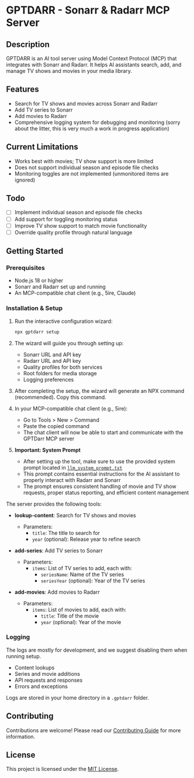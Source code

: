 # GPTDARR - Sonarr & Radarr MCP Server

## Description
GPTDARR is an AI tool server using Model Context Protocol (MCP) that integrates with Sonarr and Radarr. It helps AI assistants search, add, and manage TV shows and movies in your media library.

## Features
- Search for TV shows and movies across Sonarr and Radarr
- Add TV series to Sonarr
- Add movies to Radarr
- Comprehensive logging system for debugging and monitoring (sorry about the litter, this is very much a work in progress application)

## Current Limitations
- Works best with movies; TV show support is more limited
- Does not support individual season and episode file checks
- Monitoring toggles are not implemented (unmonitored items are ignored)

## Todo
- [ ] Implement individual season and episode file checks
- [ ] Add support for toggling monitoring status
- [ ] Improve TV show support to match movie functionality
- [ ] Override quality profile through natural language

## Getting Started

### Prerequisites
- Node.js 18 or higher
- Sonarr and Radarr set up and running
- An MCP-compatible chat client (e.g., 5ire, Claude)

### Installation & Setup
1. Run the interactive configuration wizard:
   ```bash
   npx gptdarr setup
   ```

2. The wizard will guide you through setting up:
   - Sonarr URL and API key
   - Radarr URL and API key
   - Quality profiles for both services
   - Root folders for media storage
   - Logging preferences

3. After completing the setup, the wizard will generate an NPX command (recommended). Copy this command.

4. In your MCP-compatible chat client (e.g., 5ire):
   - Go to Tools > New > Command
   - Paste the copied command
   - The chat client will now be able to start and communicate with the GPTDarr MCP server

5. **Important: System Prompt**
   - After setting up the tool, make sure to use the provided system prompt located in [`llm_system_prompt.txt`](llm_system_prompt.txt)
   - This prompt contains essential instructions for the AI assistant to properly interact with Radarr and Sonarr
   - The prompt ensures consistent handling of movie and TV show requests, proper status reporting, and efficient content management

The server provides the following tools:
- **lookup-content**: Search for TV shows and movies
  - Parameters:
    - `title`: The title to search for
    - `year` (optional): Release year to refine search
  
- **add-series**: Add TV series to Sonarr
  - Parameters:
    - `items`: List of TV series to add, each with:
      - `seriesName`: Name of the TV series
      - `seriesYear` (optional): Year of the TV series
  
- **add-movies**: Add movies to Radarr
  - Parameters:
    - `items`: List of movies to add, each with:
      - `title`: Title of the movie
      - `year` (optional): Year of the movie

### Logging
The logs are mostly for development, and we suggest disabling them when running setup.
- Content lookups
- Series and movie additions
- API requests and responses
- Errors and exceptions

Logs are stored in your home directory in a `.gptdarr` folder.

## Contributing
Contributions are welcome! Please read our [Contributing Guide](CONTRIBUTING.md) for more information.

## License
This project is licensed under the [MIT License](LICENSE).